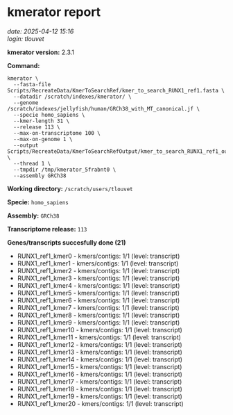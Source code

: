 # kmerator report
*date: 2025-04-12 15:16*  
*login: tlouvet*

**kmerator version:** 2.3.1

**Command:**

```
kmerator \
  --fasta-file Scripts/RecreateData/KmerToSearchRef/kmer_to_search_RUNX1_ref1.fasta \
  --datadir /scratch/indexes/kmerator/ \
  --genome /scratch/indexes/jellyfish/human/GRCh38_with_MT_canonical.jf \
  --specie homo_sapiens \
  --kmer-length 31 \
  --release 113 \
  --max-on-transcriptome 100 \
  --max-on-genome 1 \
  --output Scripts/RecreateData/KmerToSearchRefOutput/kmer_to_search_RUNX1_ref1_output \
  --thread 1 \
  --tmpdir /tmp/kmerator_5frabnt0 \
  --assembly GRCh38
```

**Working directory:** `/scratch/users/tlouvet`

**Specie:** `homo_sapiens`

**Assembly:** `GRCh38`

**Transcriptome release:** `113`

**Genes/transcripts succesfully done (21)**

- RUNX1_ref1_kmer0 - kmers/contigs: 1/1 (level: transcript)
- RUNX1_ref1_kmer1 - kmers/contigs: 1/1 (level: transcript)
- RUNX1_ref1_kmer2 - kmers/contigs: 1/1 (level: transcript)
- RUNX1_ref1_kmer3 - kmers/contigs: 1/1 (level: transcript)
- RUNX1_ref1_kmer4 - kmers/contigs: 1/1 (level: transcript)
- RUNX1_ref1_kmer5 - kmers/contigs: 1/1 (level: transcript)
- RUNX1_ref1_kmer6 - kmers/contigs: 1/1 (level: transcript)
- RUNX1_ref1_kmer7 - kmers/contigs: 1/1 (level: transcript)
- RUNX1_ref1_kmer8 - kmers/contigs: 1/1 (level: transcript)
- RUNX1_ref1_kmer9 - kmers/contigs: 1/1 (level: transcript)
- RUNX1_ref1_kmer10 - kmers/contigs: 1/1 (level: transcript)
- RUNX1_ref1_kmer11 - kmers/contigs: 1/1 (level: transcript)
- RUNX1_ref1_kmer12 - kmers/contigs: 1/1 (level: transcript)
- RUNX1_ref1_kmer13 - kmers/contigs: 1/1 (level: transcript)
- RUNX1_ref1_kmer14 - kmers/contigs: 1/1 (level: transcript)
- RUNX1_ref1_kmer15 - kmers/contigs: 1/1 (level: transcript)
- RUNX1_ref1_kmer16 - kmers/contigs: 1/1 (level: transcript)
- RUNX1_ref1_kmer17 - kmers/contigs: 1/1 (level: transcript)
- RUNX1_ref1_kmer18 - kmers/contigs: 1/1 (level: transcript)
- RUNX1_ref1_kmer19 - kmers/contigs: 1/1 (level: transcript)
- RUNX1_ref1_kmer20 - kmers/contigs: 1/1 (level: transcript)
